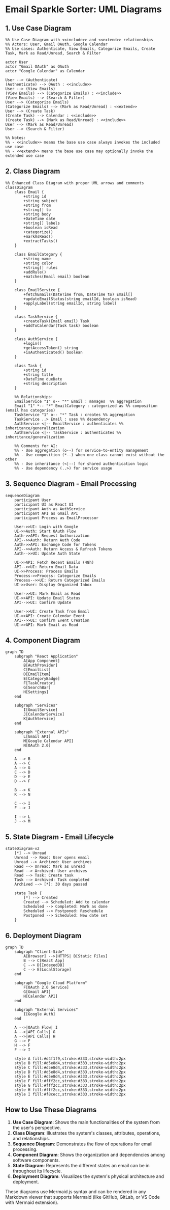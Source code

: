 # Email Sparkle Sorter: UML Diagrams

## 1. Use Case Diagram
```mermaid
%% Use Case Diagram with <<include>> and <<extend>> relationships
%% Actors: User, Gmail OAuth, Google Calendar
%% Use cases: Authenticate, View Emails, Categorize Emails, Create Task, Mark as Read/Unread, Search & Filter

actor User
actor "Gmail OAuth" as OAuth
actor "Google Calendar" as Calendar

User --> (Authenticate)
(Authenticate) --> OAuth : <<include>>
User --> (View Emails)
(View Emails) --> (Categorize Emails) : <<include>>
(View Emails) --> (Search & Filter)
User --> (Categorize Emails)
(Categorize Emails) --> (Mark as Read/Unread) : <<extend>>
User --> (Create Task)
(Create Task) --> Calendar : <<include>>
(Create Task) --> (Mark as Read/Unread) : <<include>>
User --> (Mark as Read/Unread)
User --> (Search & Filter)

%% Notes:
%% - <<include>> means the base use case always invokes the included use case
%% - <<extend>> means the base use case may optionally invoke the extended use case
```

## 2. Class Diagram
```mermaid
%% Enhanced Class Diagram with proper UML arrows and comments
classDiagram
    class Email {
        +string id
        +string subject
        +string from
        +string[] to
        +string body
        +DateTime date
        +string[] labels
        +boolean isRead
        +categorize()
        +markAsRead()
        +extractTasks()
    }

    class EmailCategory {
        +string name
        +string color
        +string[] rules
        +addRule()
        +matches(Email email) boolean
    }

    class EmailService {
        +fetchEmails(DateTime from, DateTime to) Email[]
        +updateEmailStatus(string emailId, boolean isRead)
        +applyLabel(string emailId, string label)
    }

    class TaskService {
        +createTask(Email email) Task
        +addToCalendar(Task task) boolean
    }

    class AuthService {
        +login()
        +getAccessToken() string
        +isAuthenticated() boolean
    }

    class Task {
        +string id
        +string title
        +DateTime dueDate
        +string description
    }

    %% Relationships:
    EmailService "1" o-- "*" Email : manages  %% aggregation
    Email "1" *-- "*" EmailCategory : categorized as %% composition (email has categories)
    TaskService "1" o-- "*" Task : creates %% aggregation
    TaskService ..> Email : uses %% dependency
    AuthService <|-- EmailService : authenticates %% inheritance/generalization
    AuthService <|-- TaskService : authenticates %% inheritance/generalization

    %% Comments for AI:
    %% - Use aggregation (o--) for service-to-entity management
    %% - Use composition (*--) when one class cannot exist without the other
    %% - Use inheritance (<|--) for shared authentication logic
    %% - Use dependency (..>) for service usage
```

## 3. Sequence Diagram - Email Processing
```mermaid
sequenceDiagram
    participant User
    participant UI as React UI
    participant Auth as AuthService
    participant API as Gmail API
    participant Process as EmailProcessor
    
    User->>UI: Login with Google
    UI->>Auth: Start OAuth Flow
    Auth->>API: Request Authorization
    API-->>Auth: Return Auth Code
    Auth->>API: Exchange Code for Tokens
    API-->>Auth: Return Access & Refresh Tokens
    Auth-->>UI: Update Auth State
    
    UI->>API: Fetch Recent Emails (48h)
    API-->>UI: Return Email Data
    UI->>Process: Process Emails
    Process->>Process: Categorize Emails
    Process-->>UI: Return Categorized Emails
    UI->>User: Display Organized Inbox
    
    User->>UI: Mark Email as Read
    UI->>API: Update Email Status
    API-->>UI: Confirm Update
    
    User->>UI: Create Task from Email
    UI->>API: Create Calendar Event
    API-->>UI: Confirm Event Creation
    UI->>API: Mark Email as Read
```

## 4. Component Diagram
```mermaid
graph TD
    subgraph "React Application"
        A[App Component]
        B[AuthProvider]
        C[EmailList]
        D[EmailItem]
        E[CategoryBadge]
        F[TaskCreator]
        G[SearchBar]
        H[Settings]
    end
    
    subgraph "Services"
        I[GmailService]
        J[CalendarService]
        K[AuthService]
    end
    
    subgraph "External APIs"
        L[Gmail API]
        M[Google Calendar API]
        N[OAuth 2.0]
    end
    
    A --> B
    A --> C
    A --> G
    C --> D
    D --> E
    D --> F
    
    B --> K
    K --> N
    
    C --> I
    F --> J
    
    I --> L
    J --> M
```

## 5. State Diagram - Email Lifecycle
```mermaid
stateDiagram-v2
    [*] --> Unread
    Unread --> Read: User opens email
    Unread --> Archived: User archives
    Read --> Unread: Mark as unread
    Read --> Archived: User archives
    Read --> Task: Create task
    Task --> Archived: Task completed
    Archived --> [*]: 30 days passed
    
    state Task {
        [*] --> Created
        Created --> Scheduled: Add to calendar
        Scheduled --> Completed: Mark as done
        Scheduled --> Postponed: Reschedule
        Postponed --> Scheduled: New date set
    }
```

## 6. Deployment Diagram
```mermaid
graph TD
    subgraph "Client-Side"
        A[Browser] -->|HTTPS| B[Static Files]
        B --> C[React App]
        C --> D[IndexedDB]
        C --> E[LocalStorage]
    end
    
    subgraph "Google Cloud Platform"
        F[OAuth 2.0 Service]
        G[Gmail API]
        H[Calendar API]
    end
    
    subgraph "External Services"
        I[Google Auth]
    end
    
    A -->|OAuth Flow| I
    A -->|API Calls| G
    A -->|API Calls| H
    G --> F
    H --> F
    F --> I
    
    style A fill:#d4f1f9,stroke:#333,stroke-width:2px
    style B fill:#d5e8d4,stroke:#333,stroke-width:2px
    style C fill:#d5e8d4,stroke:#333,stroke-width:2px
    style D fill:#d5e8d4,stroke:#333,stroke-width:2px
    style E fill:#d5e8d4,stroke:#333,stroke-width:2px
    style F fill:#fff2cc,stroke:#333,stroke-width:2px
    style G fill:#fff2cc,stroke:#333,stroke-width:2px
    style H fill:#fff2cc,stroke:#333,stroke-width:2px
    style I fill:#f8cecc,stroke:#333,stroke-width:2px
```

## How to Use These Diagrams

1. **Use Case Diagram**: Shows the main functionalities of the system from the user's perspective.
2. **Class Diagram**: Illustrates the system's classes, attributes, operations, and relationships.
3. **Sequence Diagram**: Demonstrates the flow of operations for email processing.
4. **Component Diagram**: Shows the organization and dependencies among software components.
5. **State Diagram**: Represents the different states an email can be in throughout its lifecycle.
6. **Deployment Diagram**: Visualizes the system's physical architecture and deployment.

These diagrams use Mermaid.js syntax and can be rendered in any Markdown viewer that supports Mermaid (like GitHub, GitLab, or VS Code with Mermaid extension).
